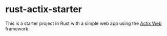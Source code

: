 # rust-actix-starter

This is a starter project in Rust with a simple web app using the [Actix Web](https://actix.rs/) framework.
